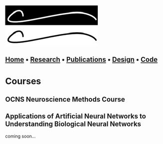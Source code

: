 ![](images/logo_dark.jpg#gh-dark-mode-only)
![](images/logo.jpg#gh-light-mode-only)

[Home](https://chasebrown.io) • [Research](research.md) • [Publications](https://scholar.google.com/citations?user=qjRD8Z8AAAAJ) • [Design](design.md) • [Code](https://github.com/chasealanbrown.html)
---

# Courses
## OCNS Neuroscience Methods Course

## Applications of Artificial Neural Networks to Understanding Biological Neural Networks

coming soon...

